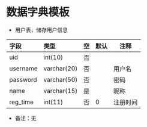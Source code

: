 # 数据字典模板

- 用户表，储存用户信息

| 字段     | 类型        | 空  | 默认 | 注释     |
| :------- | :---------- | :-- | ---- | -------- |
| uid      | int(10)     | 否  |      |          |
| username | varchar(20) | 否  |      | 用户名   |
| password | varchar(50) | 否  |      | 密码     |
| name     | varchar(15) | 是  |      | 昵称     |
| reg_time | int(11)     | 否  | 0    | 注册时间 |

- 备注：无
